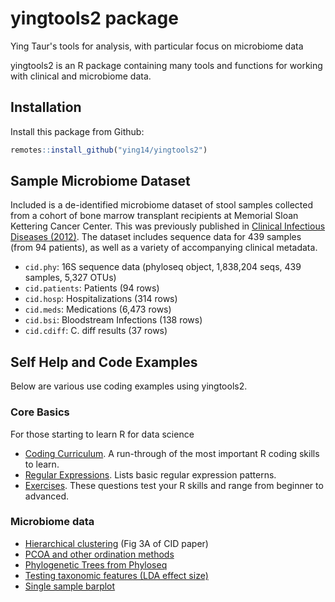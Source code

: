yingtools2 package
================

Ying Taur's tools for analysis, with particular focus on microbiome data

yingtools2 is an R package containing many tools and functions for working with clinical and microbiome data.

## Installation

Install this package from Github:

``` r
remotes::install_github("ying14/yingtools2")
```

## Sample Microbiome Dataset

Included is a de-identified microbiome dataset of stool samples collected from a cohort of bone marrow transplant recipients at Memorial Sloan Kettering Cancer Center. This was previously published in [Clinical Infectious Diseases (2012)](https://www.ncbi.nlm.nih.gov/pmc/articles/PMC3657523/). The dataset includes sequence data for 439 samples (from 94 patients), as well as a variety of accompanying clinical metadata.

-   `cid.phy`: 16S sequence data (phyloseq object, 1,838,204 seqs, 439 samples, 5,327 OTUs)
-   `cid.patients`: Patients (94 rows)
-   `cid.hosp`: Hospitalizations (314 rows)
-   `cid.meds`: Medications (6,473 rows)
-   `cid.bsi`: Bloodstream Infections (138 rows)
-   `cid.cdiff`: C. diff results (37 rows)

## Self Help and Code Examples

Below are various use coding examples using yingtools2.

### Core Basics

For those starting to learn R for data science

-   [Coding Curriculum](examples/curriculum.md). A run-through of the most important R coding skills to learn.
-   [Regular Expressions](examples/regex.md). Lists basic regular expression patterns.
-   [Exercises](examples/exercises.md). These questions test your R skills and range from beginner to advanced.

### Microbiome data

-   [Hierarchical clustering](examples/cid.hclust.md) (Fig 3A of CID paper)
-   [PCOA and other ordination methods](examples/pcoa.md)
-   [Phylogenetic Trees from Phyloseq](examples/phylotree.md)
-   [Testing taxonomic features (LDA effect size)](examples/features.md)
-   [Single sample barplot](examples/taxbar.md)
